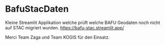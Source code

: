 # BafuStacDaten
Kleine Streamlit Applikation welche prüft welche BAFU Geodaten noch nicht auf STAC migriert wurden.
https://bafu-stac.streamlit.app/

Merci Team Zaga und Team KOGIS für den Einsatz.
